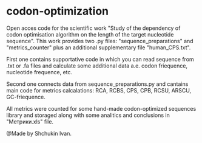 # codon-optimization
Open acces code for the scientific work "Study of the dependency of codon optimisation algorithm on the length of the target nucleotide sequence".
This work provides two .py files: "sequence_preparations" and "metrics_counter" plus an additional supplementary file "human_CPS.txt".

First one contains supportative code in which you can read sequence from .txt or .fa files and calculate
some additional data a.e. codon friequence, nucleotide frequence, etc. 

Second one connects data from sequence_preparations.py and cantains main code for metrics calcalations: RCA, RCBS, CPS, CPB, RCSU, ARSCU, GC-friequence. 

All metrics were counted for some hand-made codon-optimized sequences library and storaged along with some analitics and conclusions in "Метрики.xls" file.


@Made by Shchukin Ivan. 
